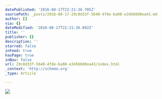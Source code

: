 ```yaml
---
datePublished: '2016-08-17T22:21:36.705Z'
sourcePath: _posts/2016-08-17-29c0d33f-5640-4fde-ba08-e34560d0ea43.md
author: []
via: {}
dateModified: '2016-08-17T22:21:36.092Z'
title: ''
publisher: {}
description: ''
starred: false
inFeed: true
hasPage: true
inNav: false
url: 29c0d33f-5640-4fde-ba08-e34560d0ea43/index.html
_context: 'http://schema.org'
_type: Article

---
```

![](https://the-grid-user-content.s3-us-west-2.amazonaws.com/9263ec2c-683d-4b17-a49f-c90244e5d1aa.jpg)
